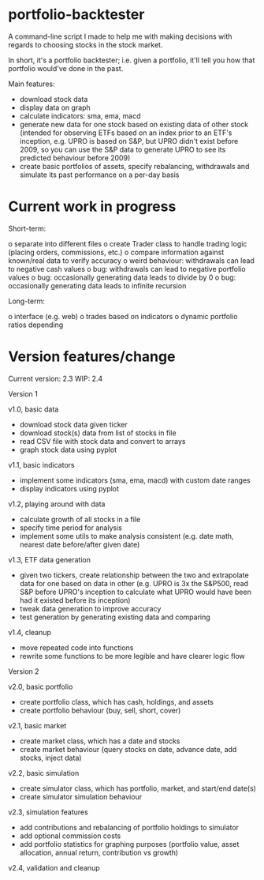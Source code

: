 # portfolio-backtester

A command-line script I made to help me with making decisions with regards to choosing stocks in the stock market.

In short, it's a portfolio backtester; i.e. given a portfolio, it'll tell you how that portfolio would've done in the past.

Main features:
- download stock data
- display data on graph
- calculate indicators: sma, ema, macd
- generate new data for one stock based on existing data of other stock (intended for observing ETFs based on an index prior to an ETF's inception, e.g. UPRO is based on S&P, but UPRO didn't exist before 2009, so you can use the S&P data to generate UPRO to see its predicted behaviour before 2009)
- create basic portfolios of assets, specify rebalancing, withdrawals and simulate its past performance on a per-day basis

# Current work in progress

Short-term:

o separate into different files
o create Trader class to handle trading logic (placing orders, commissions, etc.)
o compare information against known/real data to verify accuracy
o weird behaviour: withdrawals can lead to negative cash values
o bug: withdrawals can lead to negative portfolio values
o bug: occasionally generating data leads to divide by 0
o bug: occasionally generating data leads to infinite recursion


Long-term:

o interface (e.g. web)
o trades based on indicators
o dynamic portfolio ratios depending

# Version features/change

Current version: 2.3
WIP: 2.4

Version 1

v1.0, basic data
- download stock data given ticker
- download stock(s) data from list of stocks in file
- read CSV file with stock data and convert to arrays
- graph stock data using pyplot

v1.1, basic indicators
- implement some indicators (sma, ema, macd) with custom date ranges
- display indicators using pyplot

v1.2, playing around with data
- calculate growth of all stocks in a file
- specify time period for analysis
- implement some utils to make analysis consistent (e.g. date math, nearest date before/after given date)

v1.3, ETF data generation
- given two tickers, create relationship between the two and extrapolate data for one based on data in other (e.g. UPRO is 3x the S&P500, read S&P before UPRO's inception to calculate what UPRO would have been had it existed before its inception)
- tweak data generation to improve accuracy
- test generation by generating existing data and comparing

v1.4, cleanup
- move repeated code into functions
- rewrite some functions to be more legible and have clearer logic flow


Version 2

v2.0, basic portfolio
- create portfolio class, which has cash, holdings, and assets
- create portfolio behaviour (buy, sell, short, cover)

v2.1, basic market
- create market class, which has a date and stocks
- create market behaviour (query stocks on date, advance date, add stocks, inject data)

v2.2, basic simulation
- create simulator class, which has portfolio, market, and start/end date(s)
- create simulator simulation behaviour

v2.3, simulation features
- add contributions and rebalancing of portfolio holdings to simulator
- add optional commission costs
- add portfolio statistics for graphing purposes (portfolio value, asset allocation, annual return, contribution vs growth)

v2.4, validation and cleanup
